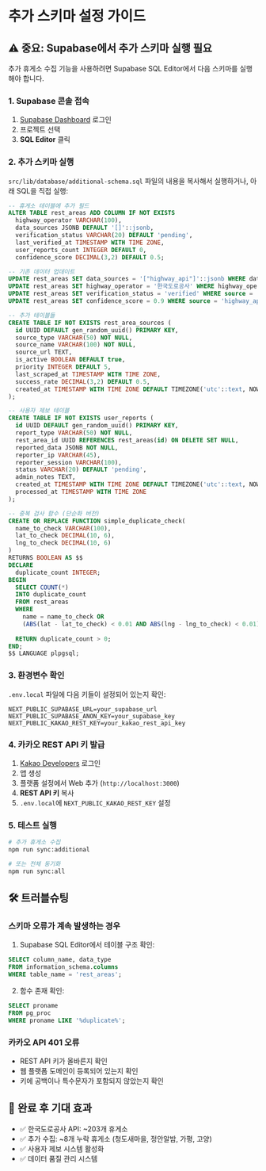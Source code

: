 # 추가 스키마 설정 가이드

## ⚠️ 중요: Supabase에서 추가 스키마 실행 필요

추가 휴게소 수집 기능을 사용하려면 Supabase SQL Editor에서 다음 스키마를 실행해야 합니다.

### 1. Supabase 콘솔 접속
1. [Supabase Dashboard](https://app.supabase.com) 로그인
2. 프로젝트 선택
3. **SQL Editor** 클릭

### 2. 추가 스키마 실행
`src/lib/database/additional-schema.sql` 파일의 내용을 복사해서 실행하거나, 아래 SQL을 직접 실행:

```sql
-- 휴게소 테이블에 추가 필드
ALTER TABLE rest_areas ADD COLUMN IF NOT EXISTS 
  highway_operator VARCHAR(100),
  data_sources JSONB DEFAULT '[]'::jsonb,
  verification_status VARCHAR(20) DEFAULT 'pending',
  last_verified_at TIMESTAMP WITH TIME ZONE,
  user_reports_count INTEGER DEFAULT 0,
  confidence_score DECIMAL(3,2) DEFAULT 0.5;

-- 기존 데이터 업데이트
UPDATE rest_areas SET data_sources = '["highway_api"]'::jsonb WHERE data_sources = '[]'::jsonb;
UPDATE rest_areas SET highway_operator = '한국도로공사' WHERE highway_operator IS NULL;
UPDATE rest_areas SET verification_status = 'verified' WHERE source = 'highway_api';
UPDATE rest_areas SET confidence_score = 0.9 WHERE source = 'highway_api';

-- 추가 테이블들
CREATE TABLE IF NOT EXISTS rest_area_sources (
  id UUID DEFAULT gen_random_uuid() PRIMARY KEY,
  source_type VARCHAR(50) NOT NULL,
  source_name VARCHAR(100) NOT NULL,
  source_url TEXT,
  is_active BOOLEAN DEFAULT true,
  priority INTEGER DEFAULT 5,
  last_scraped_at TIMESTAMP WITH TIME ZONE,
  success_rate DECIMAL(3,2) DEFAULT 0.5,
  created_at TIMESTAMP WITH TIME ZONE DEFAULT TIMEZONE('utc'::text, NOW()) NOT NULL
);

-- 사용자 제보 테이블
CREATE TABLE IF NOT EXISTS user_reports (
  id UUID DEFAULT gen_random_uuid() PRIMARY KEY,
  report_type VARCHAR(50) NOT NULL,
  rest_area_id UUID REFERENCES rest_areas(id) ON DELETE SET NULL,
  reported_data JSONB NOT NULL,
  reporter_ip VARCHAR(45),
  reporter_session VARCHAR(100),
  status VARCHAR(20) DEFAULT 'pending',
  admin_notes TEXT,
  created_at TIMESTAMP WITH TIME ZONE DEFAULT TIMEZONE('utc'::text, NOW()) NOT NULL,
  processed_at TIMESTAMP WITH TIME ZONE
);

-- 중복 검사 함수 (단순화 버전)
CREATE OR REPLACE FUNCTION simple_duplicate_check(
  name_to_check VARCHAR(100),
  lat_to_check DECIMAL(10, 6),
  lng_to_check DECIMAL(10, 6)
)
RETURNS BOOLEAN AS $$
DECLARE
  duplicate_count INTEGER;
BEGIN
  SELECT COUNT(*)
  INTO duplicate_count
  FROM rest_areas
  WHERE 
    name = name_to_check OR
    (ABS(lat - lat_to_check) < 0.01 AND ABS(lng - lng_to_check) < 0.01);
  
  RETURN duplicate_count > 0;
END;
$$ LANGUAGE plpgsql;
```

### 3. 환경변수 확인
`.env.local` 파일에 다음 키들이 설정되어 있는지 확인:

```env
NEXT_PUBLIC_SUPABASE_URL=your_supabase_url
NEXT_PUBLIC_SUPABASE_ANON_KEY=your_supabase_key
NEXT_PUBLIC_KAKAO_REST_KEY=your_kakao_rest_api_key
```

### 4. 카카오 REST API 키 발급
1. [Kakao Developers](https://developers.kakao.com) 로그인
2. 앱 생성
3. 플랫폼 설정에서 Web 추가 (`http://localhost:3000`)
4. **REST API 키** 복사
5. `.env.local`에 `NEXT_PUBLIC_KAKAO_REST_KEY` 설정

### 5. 테스트 실행
```bash
# 추가 휴게소 수집
npm run sync:additional

# 또는 전체 동기화
npm run sync:all
```

## 🛠️ 트러블슈팅

### 스키마 오류가 계속 발생하는 경우
1. Supabase SQL Editor에서 테이블 구조 확인:
```sql
SELECT column_name, data_type 
FROM information_schema.columns 
WHERE table_name = 'rest_areas';
```

2. 함수 존재 확인:
```sql
SELECT proname 
FROM pg_proc 
WHERE proname LIKE '%duplicate%';
```

### 카카오 API 401 오류
- REST API 키가 올바른지 확인
- 웹 플랫폼 도메인이 등록되어 있는지 확인
- 키에 공백이나 특수문자가 포함되지 않았는지 확인

## 🎯 완료 후 기대 효과

- ✅ 한국도로공사 API: ~203개 휴게소
- ✅ 추가 수집: ~8개 누락 휴게소 (청도새마을, 정안알밤, 가평, 고양)
- ✅ 사용자 제보 시스템 활성화
- ✅ 데이터 품질 관리 시스템